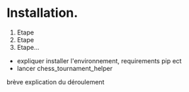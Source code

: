 # **Installation.**

1. Etape
2. Etape
3. Etape...

- expliquer installer l'environnement, requirements pip ect
- lancer chess_tournament_helper

brève explication du déroulement